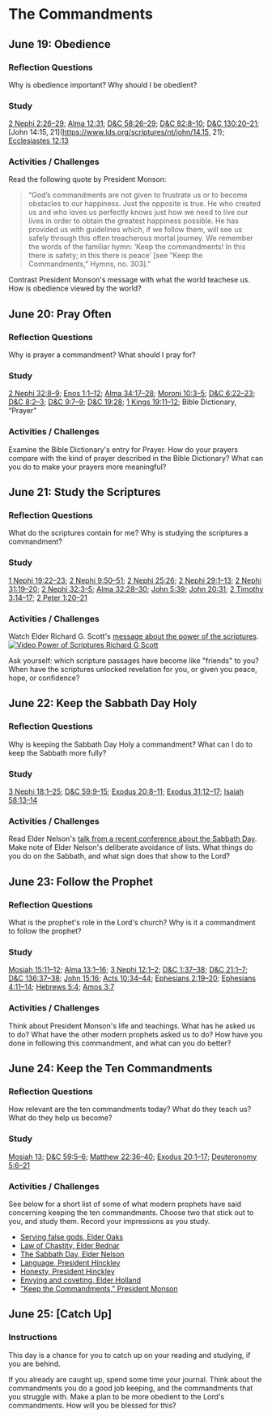 # The Commandments

## June 19: Obedience

### Reflection Questions
Why is obedience important? Why should I be obedient?

### Study
[2 Nephi 2:26–29](https://www.lds.org/scriptures/bofm/2-ne/2.26-29); [Alma 12:31](https://www.lds.org/scriptures/bofm/alma/12.31); [D&C 58:26–29](https://www.lds.org/scriptures/dc-testament/dc/58.26-29); [D&C 82:8–10](https://www.lds.org/scriptures/dc-testament/dc/82.8-10); [D&C 130:20–21](https://www.lds.org/scriptures/dc-testament/dc/130.20-21); [John 14:15, 21](https://www.lds.org/scriptures/nt/john/14.15, 21); [Ecclesiastes 12:13](https://www.lds.org/scriptures/ot/eccl/12.13)

### Activities / Challenges
Read the following quote by President Monson:

>“God’s commandments are not given to frustrate us or to become obstacles to our happiness. Just the opposite is true. He who created us and who loves us perfectly knows just how we need to live our lives in order to obtain the greatest happiness possible. He has provided us with guidelines which, if we follow them, will see us safely through this often treacherous mortal journey. We remember the words of the familiar hymn: ‘Keep the commandments! In this there is safety; in this there is peace’ [see “Keep the Commandments,” Hymns, no. 303].”

Contrast President Monson's message with what the world teachese us. How is obedience viewed by the world?

## June 20: Pray Often

### Reflection Questions
Why is prayer a commandment? What should I pray for?

### Study
[2 Nephi 32:8–9](https://www.lds.org/scriptures/bofm/2-ne/32.8-9); [Enos 1:1–12](https://www.lds.org/scriptures/bofm/enos/1.1-12); [Alma 34:17–28](https://www.lds.org/scriptures/bofm/alma/34.17-28); [Moroni 10:3–5](https://www.lds.org/scriptures/bofm/moro/10.3-5); [D&C 6:22–23](https://www.lds.org/scriptures/dc-testament/dc/6.22-23); [D&C 8:2–3](https://www.lds.org/scriptures/dc-testament/dc/8.2-3); [D&C 9:7–9](https://www.lds.org/scriptures/dc-testament/dc/9.7-9); [D&C 19:28](https://www.lds.org/scriptures/dc-testament/dc/19.28); [1 Kings 19:11–12](https://www.lds.org/scriptures/ot/1-kgs/19.11-12); Bible Dictionary, “Prayer”

### Activities / Challenges
Examine the Bible Dictionary's entry for Prayer. How do your prayers compare with the kind of prayer described in the Bible Dictionary? What can you do to make your prayers more meaningful?

## June 21: Study the Scriptures

### Reflection Questions
What do the scriptures contain for me? Why is studying the scriptures a commandment?

### Study
[1 Nephi 19:22–23](https://www.lds.org/scriptures/bofm/1-ne/19.22-23); [2 Nephi 9:50–51](https://www.lds.org/scriptures/bofm/2-ne/9.50-51); [2 Nephi 25:26](https://www.lds.org/scriptures/bofm/2-ne/25.26); [2 Nephi 29:1–13](https://www.lds.org/scriptures/bofm/2-ne/29.1-13); [2 Nephi 31:19–20](https://www.lds.org/scriptures/bofm/2-ne/31.19-20); [2 Nephi 32:3–5](https://www.lds.org/scriptures/bofm/2-ne/32.3-5); [Alma 32:28–30](https://www.lds.org/scriptures/bofm/alma/32.28-30); [John 5:39](https://www.lds.org/scriptures/nt/john/5.39); [John 20:31](https://www.lds.org/scriptures/nt/john/20.31); [2 Timothy 3:14–17](https://www.lds.org/scriptures/nt/2-tim/3.14-17); [2 Peter 1:20–21](https://www.lds.org/scriptures/nt/2-pet/1.20-21)

### Activities / Challenges

Watch Elder Richard G. Scott's [message about the power of the scriptures](https://www.lds.org/youth/video/power-of-the-scriptures?lang=eng). 
[![Video Power of Scriptures Richard G Scott](https://d3vv6lp55qjaqc.cloudfront.net/items/2m0k0k2l352r1b3D0Y2D/Screen%20Shot%202017-06-19%20at%2012.59.47%20AM.png?X-CloudApp-Visitor-Id=1038689&v=68d23076)](https://www.lds.org/youth/video/power-of-the-scriptures?lang=eng)

Ask yourself: which scripture passages have become like "friends" to you? When have the scriptures unlocked revelation for you, or given you peace, hope, or confidence?

## June 22: Keep the Sabbath Day Holy

### Reflection Questions
Why is keeping the Sabbath Day Holy a commandment? What can I do to keep the Sabbath more fully?

### Study
[3 Nephi 18:1–25](https://www.lds.org/scriptures/bofm/3-ne/18.1-25); [D&C 59:9–15](https://www.lds.org/scriptures/dc-testament/dc/59.9-15); [Exodus 20:8–11](https://www.lds.org/scriptures/ot/ex/20.8-11); [Exodus 31:12–17](https://www.lds.org/scriptures/ot/ex/31.12-17); [Isaiah 58:13–14](https://www.lds.org/scriptures/ot/isa/58.13-14)

### Activities / Challenges
Read Elder Nelson's [talk from a recent conference about the Sabbath Day](https://www.lds.org/general-conference/2015/04/the-sabbath-is-a-delight?lang=eng). Make note of Elder Nelson's deliberate avoidance of lists. What things do you do on the Sabbath, and what sign does that show to the Lord?

## June 23: Follow the Prophet

### Reflection Questions
What is the prophet's role in the Lord's church? Why is it a commandment to follow the prophet?

### Study
[Mosiah 15:11–12](https://www.lds.org/scriptures/bofm/mosiah/15.11-12); [Alma 13:1–16](https://www.lds.org/scriptures/bofm/alma/13.1-16); [3 Nephi 12:1–2](https://www.lds.org/scriptures/bofm/3-ne/12.1-2); [D&C 1:37–38](https://www.lds.org/scriptures/dc-testament/dc/1.37-38); [D&C 21:1–7](https://www.lds.org/scriptures/dc-testament/dc/21.1-7); [D&C 136:37–38](https://www.lds.org/scriptures/dc-testament/dc/136.37-38); [John 15:16](https://www.lds.org/scriptures/nt/john/15.16); [Acts 10:34–44](https://www.lds.org/scriptures/nt/acts/10.34-44); [Ephesians 2:19–20](https://www.lds.org/scriptures/nt/eph/2.19-20); [Ephesians 4:11–14](https://www.lds.org/scriptures/nt/eph/4.11-14); [Hebrews 5:4](https://www.lds.org/scriptures/nt/heb/5.4); [Amos 3:7](https://www.lds.org/scriptures/ot/amos/3.7)

### Activities / Challenges
Think about President Monson's life and teachings. What has he asked us to do? What have the other modern prophets asked us to do? How have you done in following this commandment, and what can you do better?

## June 24: Keep the Ten Commandments

### Reflection Questions
How relevant are the ten commandments today? What do they teach us? What do they help us become?

### Study
[Mosiah 13](https://www.lds.org/scriptures/bofm/mosiah/13); [D&C 59:5–6](https://www.lds.org/scriptures/dc-testament/dc/59.5-6); [Matthew 22:36–40](https://www.lds.org/scriptures/nt/matt/22.36-40); [Exodus 20:1–17](https://www.lds.org/scriptures/ot/ex/20.1-17); [Deuteronomy 5:6–21](https://www.lds.org/scriptures/ot/deut/5.6-21)

### Activities / Challenges
See below for a short list of some of what modern prophets have said concerning keeping the ten commandments. Choose two that stick out to you, and study them. Record your impressions as you study.

* [Serving false gods, Elder Oaks](https://www.lds.org/general-conference/2013/10/no-other-gods?lang=eng)
* [Law of Chastity, Elder Bednar](https://www.lds.org/general-conference/2013/04/we-believe-in-being-chaste?lang=eng)
* [The Sabbath Day, Elder Nelson](https://www.lds.org/general-conference/2015/04/the-sabbath-is-a-delight?lang=eng)
* [Language, President Hinckley](https://www.lds.org/youth/article/take-not-the-name-of-god-in-vain?lang=eng)
* [Honesty, President Hinckley](https://www.lds.org/ensign/1990/10/we-believe-in-being-honest?lang=eng&_r=1)
* [Envying and coveting, Elder Holland](https://www.lds.org/general-conference/2002/04/the-other-prodigal?lang=eng)
* ["Keep the Commandments," President Monson](https://www.lds.org/general-conference/2015/10/keep-the-commandments?lang=eng)


## June 25: [Catch Up]

### Instructions
This day is a chance for you to catch up on your reading and studying, if you are behind.

If you already are caught up, spend some time your journal. Think about the commandments you do a good job keeping, and the commandments that you struggle with. Make a plan to be more obedient to the Lord's commandments. How will you be blessed for this?
